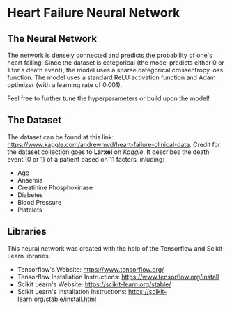 # Heart Failure Neural Network

## The Neural Network

The network is densely connected and  predicts the probability of one's heart failing. Since the dataset is categorical (the model predicts either 0 or 1 for a death event), the model uses a sparse categorical crossentropy loss function. The model uses a standard ReLU activation function and Adam optimizer (with a learning rate of 0.001).

Feel free to further tune the hyperparameters or build upon the model!

## The Dataset
The dataset can be found at this link: https://www.kaggle.com/andrewmvd/heart-failure-clinical-data. Credit for the dataset collection goes to **Larxel** on *Kaggle*. It describes the death event (0 or 1) of a patient based on 11 factors, inluding:
- Age
- Anaemia
- Creatinine Phosphokinase
- Diabetes
- Blood Pressure
- Platelets

## Libraries
This neural network was created with the help of the Tensorflow and Scikit-Learn libraries.
- Tensorflow's Website: https://www.tensorflow.org/
- Tensorflow Installation Instructions: https://www.tensorflow.org/install
- Scikit Learn's Website: https://scikit-learn.org/stable/
- Scikit Learn's Installation Instructions: https://scikit-learn.org/stable/install.html
